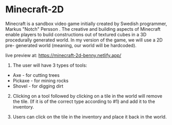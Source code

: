 # Minecraft-2D

Minecraft is a sandbox video game initially created by Swedish programmer, Markus "Notch" Persson .
The creative and building aspects of Minecraft enable players to build constructions out of textured cubes in a 3D procedurally generated world.
In my version of the game, we will use a 2D pre- generated world (meaning, our world will be hardcoded).

live preview at: https://minecraft-2d-benny.netlify.app/
1. The user will have 3 types of tools:

* Axe - for cutting trees
* Pickaxe - for mining rocks   
* Shovel - for digging dirt

2. Clicking on a tool followed by clicking on a tile in the
world will remove the tile. (If it is of the correct type
according to #1) and add it to the inventory.

3. Users can click on the tile in the inventory and place
it back in the world.
